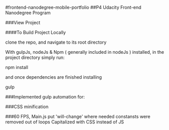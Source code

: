 #frontend-nanodegree-mobile-portfolio
##P4 Udacity Front-end Nanodegree Program

###View Project

####To Build Project Locally

clone the repo, and navigate to its root directory

With gulpJs, nodeJs & Npm ( generally included in nodeJs ) installed, in the project directory simply run:

npm install

and once dependencies are finished installing

gulp 


###Implemented gulp automation for:


###CSS  minification

###60 FPS, Main.js
put 'will-change' where needed
constansts were removed out of loops
Capitalized with CSS instead of JS
